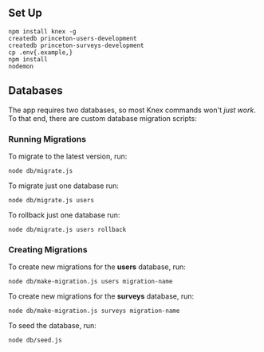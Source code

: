 ## Set Up

```
npm install knex -g
createdb princeton-users-development
createdb princeton-surveys-development
cp .env{.example,}
npm install
nodemon
```

## Databases

The app requires two databases, so most Knex commands won't _just work_.  To that end, there are custom database migration scripts:

### Running Migrations

To migrate to the latest version, run:

```
node db/migrate.js
```

To migrate just one database run:

```
node db/migrate.js users
```

To rollback just one database run:

```
node db/migrate.js users rollback
```

### Creating Migrations

To create new migrations for the **users** database, run:

```
node db/make-migration.js users migration-name
```

To create new migrations for the **surveys** database, run:

```
node db/make-migration.js surveys migration-name
```

To seed the database, run:

```
node db/seed.js
```
